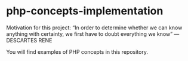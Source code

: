 # php-concepts-implementation

Motivation for this project:  “In order to determine whether we can know anything with certainty, we first have to doubt everything we know” ― DESCARTES RENE

You will find examples of PHP concepts in this repository.